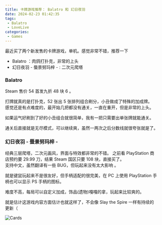 ```yaml
---
title: 卡牌游戏推荐： Balatro 和 幻日夜羽
date: 2024-02-23 01:42:35
tags:
 - Balatro
 - LoveLive
categories:
 - Games
---
```

最近买了两个新发售的卡牌游戏，单机。感觉非常不错，推荐一下

- Balatro ：肉鸽打扑克，非常的上头
- 幻日夜羽 - 蜃景努玛梓 - : 二次元爬塔
<!--more-->

### Balatro 
Steam 售价 54 首发九折 48 块 6 。

打牌就真的是打扑克，52 张出 5 张排列组合刷分，小丑做成了特殊的加成牌。  
感觉还是有点难度的，最开始几把都没有通关，一直在重开，但是非常的上头。   

如果运气好刷到了好的小丑组合就很简单，我有一把只需要出单张牌就能通关。  

通关后直接就是无尽模式，可以继续爽，虽然一两次之后分数线就很夸张就是了。

### 幻日夜羽 - 蜃景努玛梓 -   
经典三层爬塔，二次元画风，界面与特效都非常的不错。
之前看 PlayStation 商店预约要 29.99 刀，结果 Steam 国区只要 108 块，直接买了。    
支持中文，虽然翻译有一些 BUG，但玩起来没有太大影响 。

就是键鼠玩起来不是很友好，但手柄适配的很完美，在 PC 上使用 PlayStation 手柄也可以显示 PS 手柄的图标。  

难度不高，每局可以自定义加成，饰品(遗物)嘎嘎的拿，玩起来比较爽的。  

就是估计这游戏内容方面估计也就这样了，不会像 Slay the Spire 一样有持续的更新（ 

![Cards](https://m.nep.me/blog/post/game-ll-yohane.jpg)
